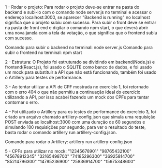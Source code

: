 1 - Rodar o projeto: Para rodar o projeto deve-se entrar na pasta do backend e subi-lo com o comando node server.js no terminal e acessar o endereço localhost:3000, se aparecer "Backend is running" no localhost significa que o projeto subiu com sucesso. Para subir o front deve se entrar na pasta de front end e digitar o comando npm start, o que deverá abrir uma nova janela com a tela da votação, o que significa que o frontend subiu com sucesso.

Comando para subir o backend no terminal: node server.js
Comando para subir o frontend no terminal: npm start

2 - Estrutura: O Projeto foi estruturado se dividindo em backend(Node.js) e frontend(React.js), foi usado o SQLITE como banco de dados, e foi usado um mock para substituir a API que não está funcionando, também foi usado o Artillery para testes de performance.

3 - Ao tentar utilizar a API de CPF mostrada no exercício 1, foi retornado com o erro 404 o que não permitiu a continuação ideal do exercício utilizando a API, por isso acabei fazendo um mock dos CPFs para tentar contornar o erro.

4 - Foi utilizado o Artillery para os testes de performance do exercício 3, foi criado um arquivo chamado artillery-config.json que simula uma requisição POST enviada ao localhost:3000 com uma duração de 60 segundos e simulando 100 requisições por segundo, para ver o resultado do teste, basta rodar o comando artillery run artillery-config.json.

Comando para rodar o Artillery: artillery run artillery-config.json

5 - CPFs para utilizar no mock: 
    "12345678901"
    "98765432100"
    "45678912345"
    "32165498700"
    "74185296300"
    "36925814700"
    "85214796300"
    "14785236900"
    "25836914700"
    "15975348600"
